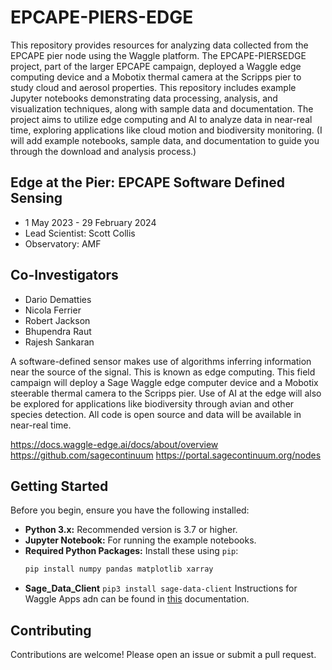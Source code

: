 # EPCAPE-PIERS-EDGE

This repository provides resources for analyzing data collected from the EPCAPE pier node using the Waggle platform.  The EPCAPE-PIERSEDGE project, part of the larger EPCAPE campaign, deployed a Waggle edge computing device and a Mobotix thermal camera at the Scripps pier to study cloud and aerosol properties.  This repository includes example Jupyter notebooks demonstrating data processing, analysis, and visualization techniques, along with sample data and documentation.  The project aims to utilize edge computing and AI to analyze data in near-real time, exploring applications like cloud motion and biodiversity monitoring.
(I will add example notebooks, sample data, and documentation to guide you through the download and analysis process.)

## Edge at the Pier: EPCAPE Software Defined Sensing

*   1 May 2023 - 29 February 2024
*   Lead Scientist: Scott Collis
*   Observatory: AMF

## Co-Investigators
*   Dario Dematties
*   Nicola Ferrier
*   Robert Jackson
*   Bhupendra Raut
*   Rajesh Sankaran

A software-defined sensor makes use of algorithms inferring information near the source of the signal. This is known as edge computing. This field campaign will deploy a Sage Waggle edge computer device and a Mobotix steerable thermal camera to the Scripps pier. Use of AI at the edge will also be explored for applications like biodiversity through avian and other species detection. All code is open source and data will be available in near-real time.

 https://docs.waggle-edge.ai/docs/about/overview
 https://github.com/sagecontinuum
 https://portal.sagecontinuum.org/nodes



## Getting Started

Before you begin, ensure you have the following installed:

*   **Python 3.x:** Recommended version is 3.7 or higher.
*   **Jupyter Notebook:** For running the example notebooks.
*   **Required Python Packages:** Install these using `pip`:
    ```bash
    pip install numpy pandas matplotlib xarray
    ```
*  **Sage_Data_Client** `pip3 install sage-data-client` Instructions for Waggle Apps adn can be found in [this](https://sagecontinuum.org/docs/reference-guides/dev-quick-reference) documentation. 


## Contributing
Contributions are welcome! Please open an issue or submit a pull request.
